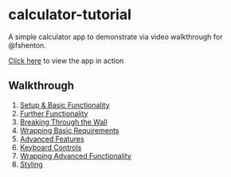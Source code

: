# calculator-tutorial

A simple calculator app to demonstrate via video walkthrough for @fshenton.

[Click here](https://pookage.github.io/calculator-tutorial/) to view the app in action

## Walkthrough

1. [Setup & Basic Functionality](https://drive.google.com/file/d/1Qqk1m-VC_M2WgcITkZaW94d2pVCP67-3/view)
2. [Further Functionality](https://drive.google.com/file/d/1OiwzCs_f8G69i9zGR-jU3SUWUFKIt6Bq/view?usp=sharing)
3. [Breaking Through the Wall](https://drive.google.com/file/d/1Xh9rCiQdDNpyfW5FBX_kgD9S-hmzST6M/view?usp=sharing)
4. [Wrapping Basic Requirements](https://drive.google.com/file/d/1H11PJsv6PON3oBkYGozUhAGpFGzmNbjW/view?usp=sharing)
5. [Advanced Features](https://drive.google.com/file/d/1g7D32oDLmYFDsEQRdwStEyCR4aK4srsZ/view?usp=sharing)
6. [Keyboard Controls](https://drive.google.com/file/d/127fyL70giz0q_JfPg6uMKvt3mjIxtZx9/view?usp=sharing)
7. [Wrapping Advanced Functionality](https://drive.google.com/file/d/1cxu09iQhV4P3mK25rrDN433L4ht2kVOQ/view?usp=sharing)
8. [Styling]()

